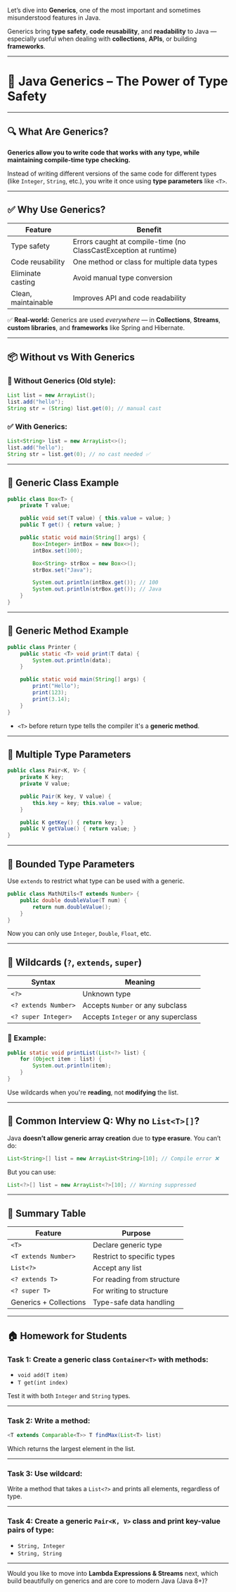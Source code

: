 Let’s dive into **Generics**, one of the most important and sometimes misunderstood features in Java.

Generics bring **type safety**, **code reusability**, and **readability** to Java — especially useful when dealing with **collections**, **APIs**, or building **frameworks**.

---

# 🧬 Java Generics – The Power of Type Safety

---

## 🔍 What Are Generics?

**Generics allow you to write code that works with any type, while maintaining compile-time type checking.**

Instead of writing different versions of the same code for different types (like `Integer`, `String`, etc.), you write it once using **type parameters** like `<T>`.

---

## ✅ Why Use Generics?

| Feature              | Benefit |
|----------------------|---------|
| Type safety          | Errors caught at compile-time (no ClassCastException at runtime) |
| Code reusability     | One method or class for multiple data types |
| Eliminate casting    | Avoid manual type conversion |
| Clean, maintainable  | Improves API and code readability |

✅ **Real-world:** Generics are used *everywhere* — in **Collections**, **Streams**, **custom libraries**, and **frameworks** like Spring and Hibernate.

---

## 📦 Without vs With Generics

### 🔴 Without Generics (Old style):

```java
List list = new ArrayList();
list.add("hello");
String str = (String) list.get(0); // manual cast
```

### ✅ With Generics:

```java
List<String> list = new ArrayList<>();
list.add("hello");
String str = list.get(0); // no cast needed ✅
```

---

## 🎯 Generic Class Example

```java
public class Box<T> {
    private T value;

    public void set(T value) { this.value = value; }
    public T get() { return value; }

    public static void main(String[] args) {
        Box<Integer> intBox = new Box<>();
        intBox.set(100);

        Box<String> strBox = new Box<>();
        strBox.set("Java");

        System.out.println(intBox.get()); // 100
        System.out.println(strBox.get()); // Java
    }
}
```

---

## 🎯 Generic Method Example

```java
public class Printer {
    public static <T> void print(T data) {
        System.out.println(data);
    }

    public static void main(String[] args) {
        print("Hello");
        print(123);
        print(3.14);
    }
}
```

- `<T>` before return type tells the compiler it's a **generic method**.

---

## 📌 Multiple Type Parameters

```java
public class Pair<K, V> {
    private K key;
    private V value;

    public Pair(K key, V value) {
        this.key = key; this.value = value;
    }

    public K getKey() { return key; }
    public V getValue() { return value; }
}
```

---

## 📌 Bounded Type Parameters

Use `extends` to restrict what type can be used with a generic.

```java
public class MathUtils<T extends Number> {
    public double doubleValue(T num) {
        return num.doubleValue();
    }
}
```

Now you can only use `Integer`, `Double`, `Float`, etc.

---

## 📌 Wildcards (`?`, `extends`, `super`)

| Syntax                   | Meaning |
|--------------------------|---------|
| `<?>`                    | Unknown type |
| `<? extends Number>`     | Accepts `Number` or any subclass |
| `<? super Integer>`      | Accepts `Integer` or any superclass |

### 🔧 Example:

```java
public static void printList(List<?> list) {
    for (Object item : list) {
        System.out.println(item);
    }
}
```

Use wildcards when you're **reading**, not **modifying** the list.

---

## 🧠 Common Interview Q: Why no `List<T>[]`?

Java **doesn’t allow generic array creation** due to **type erasure**. You can’t do:
```java
List<String>[] list = new ArrayList<String>[10]; // Compile error ❌
```

But you can use:
```java
List<?>[] list = new ArrayList<?>[10]; // Warning suppressed
```

---

## 🧠 Summary Table

| Feature                  | Purpose |
|--------------------------|---------|
| `<T>`                    | Declare generic type |
| `<T extends Number>`     | Restrict to specific types |
| `List<?>`                | Accept any list |
| `<? extends T>`          | For reading from structure |
| `<? super T>`            | For writing to structure |
| Generics + Collections   | Type-safe data handling |

---

## 🏠 Homework for Students

### Task 1: Create a generic class `Container<T>` with methods:
- `void add(T item)`
- `T get(int index)`

Test it with both `Integer` and `String` types.

---

### Task 2: Write a method:
```java
<T extends Comparable<T>> T findMax(List<T> list)
```
Which returns the largest element in the list.

---

### Task 3: Use wildcard:
Write a method that takes a `List<?>` and prints all elements, regardless of type.

---

### Task 4: Create a generic `Pair<K, V>` class and print key-value pairs of type:
- `String, Integer`
- `String, String`

---

Would you like to move into **Lambda Expressions & Streams** next, which build beautifully on generics and are core to modern Java (Java 8+)?
